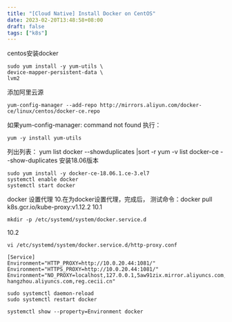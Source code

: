 ```yaml
---
title: "[Cloud Native] Install Docker on CentOS"
date: 2023-02-20T13:48:58+08:00
draft: false
tags: ["k8s"]
---
```


centos安装docker

```
sudo yum install -y yum-utils \
device-mapper-persistent-data \
lvm2
```

添加阿里云源
```
yum-config-manager --add-repo http://mirrors.aliyun.com/docker-ce/linux/centos/docker-ce.repo 
```

如果yum-config-manager: command not found
执行：
``` 
yum -y install yum-utils 
```

列出列表：
yum list docker --showduplicates |sort -r
yum -v list docker-ce --show-duplicates
安装18.06版本 
```
sudo yum install -y docker-ce-18.06.1.ce-3.el7
systemctl enable docker
systemctl start docker
```


docker 设置代理
10.在为docker设置代理，完成后， 测试命令：docker pull k8s.gcr.io/kube-proxy:v1.12.2
10.1
``` 
mkdir -p /etc/systemd/system/docker.service.d
```
10.2
``` 
vi /etc/systemd/system/docker.service.d/http-proxy.conf
```

```
[Service]
Environment="HTTP_PROXY=http://10.0.20.44:1081/"
Environment="HTTPS_PROXY=http://10.0.20.44:1081/"
Environment="NO_PROXY=localhost,127.0.0.1,5aw91zix.mirror.aliyuncs.com,docker.io,registry.cn-hangzhou.aliyuncs.com,reg.cecii.cn"
```

```
sudo systemctl daemon-reload
sudo systemctl restart docker

systemctl show --property=Environment docker
```
